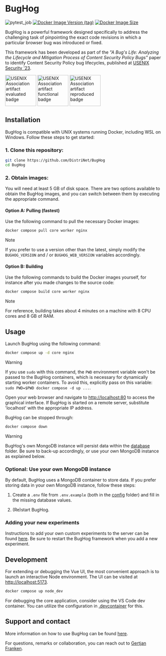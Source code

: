 # BugHog

![pytest_job](https://github.com/DistriNet/BugHog/actions/workflows/run-tests-and-linter.yml/badge.svg?branch=main)
<a href="https://hub.docker.com/r/bughog/core">![Docker Image Version (tag)](https://img.shields.io/docker/v/bughog/core/latest?logo=docker)</a>
<a href="https://hub.docker.com/r/bughog/core">![Docker Image Size](https://img.shields.io/docker/image-size/bughog/core?logo=docker)</a>


BugHog is a powerful framework designed specifically to address the challenging task of pinpointing the exact code revisions in which a particular browser bug was introduced or fixed.

This framework has been developed as part of the _"A Bug's Life: Analyzing the Lifecycle and Mitigation Process of Content Security Policy Bugs"_ paper to identify Content Security Policy bug lifecycles, published at [USENIX Security '23](https://www.usenix.org/conference/usenixsecurity23/presentation/franken).

<img
    src="https://secartifacts.github.io/usenixsec2023/usenixbadges-available.png"
    alt="USENIX Association artifact evaluated badge"
    width="100"/>
<img
    src="https://secartifacts.github.io/usenixsec2023/usenixbadges-functional.png"
    alt="USENIX Association artifact functional badge"
    width="100"/>
<img
    src="https://secartifacts.github.io/usenixsec2023/usenixbadges-reproduced.png"
    alt="USENIX Association artifact reproduced badge"
    width="100"/>


## Installation

BugHog is compatible with UNIX systems running Docker, including WSL on Windows.
Follow these steps to get started:

### 1. Clone this repository:

```bash
git clone https://github.com/DistriNet/BugHog
cd BugHog
```

### 2. Obtain images:

You will need at least 5 GB of disk space.
There are two options available to obtain the BugHog images, and you can switch between them by executing the appropriate command.

#### Option A: Pulling (fastest)

Use the following command to pull the necessary Docker images:
```bash
docker compose pull core worker nginx
```

> [!NOTE]
> If you prefer to use a version other than the latest, simply modify the `BUGHOG_VERSION` and / or `BUGHOG_WEB_VERSION` variables accordingly.

#### Option B: Building

Use the following commands to build the Docker images yourself, for instance after you made changes to the source code:
```bash
docker compose build core worker nginx
```
> [!NOTE]
> For reference, building takes about 4 minutes on a machine with 8 CPU cores and 8 GB of RAM.


## Usage

Launch BugHog using the following command:
```bash
docker compose up -d core nginx
```

> [!WARNING]
> If you use `sudo` with this command, the `PWD` environment variable won't be passed to the BugHog containers, which is necessary for dynamically starting worker containers.
> To avoid this, explicitly pass on this variable: `sudo PWD=$PWD docker compose -d up ...`.

Open your web browser and navigate to [http://localhost:80](http://localhost:80) to access the graphical interface.
If BugHog is started on a remote server, substitute 'localhost' with the appropriate IP address.

BugHog can be stopped through:
```bash
docker compose down
```

> [!WARNING]
> BugHog's own MongoDB instance will persist data within the [database](database) folder.
> Be sure to back-up accordingly, or use your own MongoDB instance as explained below.


### Optional: Use your own MongoDB instance

By default, BugHog uses a MongoDB container to store data.
If you prefer storing data in your own MongoDB instance, follow these steps:

1. Create a `.env` file from `.env.example` (both in the [config](config) folder) and fill in the missing database values.

2. (Re)start BugHog.


### Adding your new experiments

Instructions to add your own custom experiments to the server can be found [here](/experiments/README.md).
Be sure to restart the BugHog framework when you add a new experiment.

## Development

For extending or debugging the Vue UI, the most convenient approach is to launch an interactive Node environment.
The UI can be visited at [http://localhost:5173](http://localhost:5173).

```bash
docker compose up node_dev
```

For debugging the core application, consider using the VS Code dev container.
You can utilize the configuration in [.devcontainer](.devcontainer) for this.


## Support and contact

More information on how to use BugHog can be found [here](/docs/SUPPORT.md).

For questions, remarks or collaboration, you can reach out to [Gertjan Franken](https://distrinet.cs.kuleuven.be/people/GertjanFranken).
